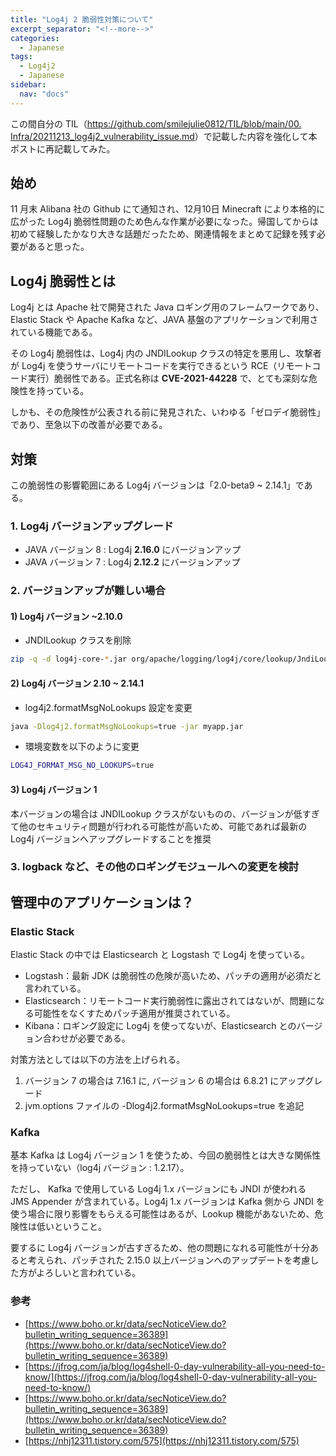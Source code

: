 ```yaml
---
title: "Log4j 2 脆弱性対策について"
excerpt_separator: "<!--more-->"
categories:
  - Japanese
tags:
  - Log4j2
  - Japanese
sidebar:
  nav: "docs"
---
```


この間自分の TIL（[https://github.com/smilejulie0812/TIL/blob/main/00. Infra/20211213_log4j2_vulnerability_issue.md](https://github.com/smilejulie0812/TIL/blob/main/00.%20Infra/20211213_log4j2_vulnerability_issue.md)）で記載した内容を強化して本ポストに再記載してみた。

## 始め

11 月末 Alibana 社の Github にて通知され、12月10日 Minecraft により本格的に広がった Log4j 脆弱性問題のため色んな作業が必要になった。帰国してからは初めて経験したかなり大きな話題だったため、関連情報をまとめて記録を残す必要があると思った。

## Log4j 脆弱性とは

Log4j とは Apache 社で開発された Java ロギング用のフレームワークであり、Elastic Stack や Apache Kafka など、JAVA 基盤のアプリケーションで利用されている機能である。

その Log4j 脆弱性は、Log4j 内の JNDILookup クラスの特定を悪用し、攻撃者が Log4j を使うサーバにリモートコードを実行できるという RCE（リモートコード実行）脆弱性である。正式名称は **CVE-2021-44228** で、とても深刻な危険性を持っている。

しかも、その危険性が公表される前に発見された、いわゆる「ゼロデイ脆弱性」であり、至急以下の改善が必要である。

## 対策

この脆弱性の影響範囲にある Log4j バージョンは「2.0-beta9 ~ 2.14.1」である。

### 1. Log4j バージョンアップグレード

- JAVA バージョン 8 : Log4j **2.16.0** にバージョンアップ
- JAVA バージョン 7 : Log4j **2.12.2** にバージョンアップ

### 2. バージョンアップが難しい場合

#### 1) Log4j バージョン ~2.10.0

- JNDILookup クラスを削除
```bash
zip -q -d log4j-core-*.jar org/apache/logging/log4j/core/lookup/JndiLookup.class
```

#### 2) Log4j バージョン 2.10 ~ 2.14.1

- log4j2.formatMsgNoLookups 設定を変更
```bash
java -Dlog4j2.formatMsgNoLookups=true -jar myapp.jar
```

- 環境変数を以下のように変更
```bash
LOG4J_FORMAT_MSG_NO_LOOKUPS=true
```

#### 3) Log4j バージョン 1

本バージョンの場合は JNDILookup クラスがないものの、バージョンが低すぎて他のセキュリティ問題が行われる可能性が高いため、可能であれば最新の Log4j バージョンへアップグレードすることを推奨

### 3. logback など、その他のロギングモジュールへの変更を検討

## 管理中のアプリケーションは？

### Elastic Stack

Elastic Stack の中では Elasticsearch と Logstash で Log4j を使っている。

* Logstash：最新 JDK は脆弱性の危険が高いため、パッチの適用が必須だと言われている。
* Elasticsearch：リモートコード実行脆弱性に露出されてはないが、問題になる可能性をなくすためパッチ適用が推奨されている。
* Kibana：ロギング設定に Log4j を使ってないが、Elasticsearch とのバージョン合わせが必要である。

対策方法としては以下の方法を上げられる。

1. バージョン 7 の場合は 7.16.1 に, バージョン 6 の場合は 6.8.21 にアップグレード
2. jvm.options ファイルの -Dlog4j2.formatMsgNoLookups=true を追記

### Kafka

基本 Kafka は Log4j バージョン 1 を使うため、今回の脆弱性とは大きな関係性を持っていない（log4j バージョン : 1.2.17）。

ただし、 Kafka で使用している Log4j 1.x バージョンにも JNDI が使われる JMS Appender が含まれている。Log4j 1.x バージョンは Kafka 側から JNDI を使う場合に限り影響をもらえる可能性はあるが、Lookup 機能があないため、危険性は低いということ。

要するに Log4j バージョンが古すぎるため、他の問題になれる可能性が十分あると考えられ、パッチされた 2.15.0 以上バージョンへのアップデートを考慮した方がよろしいと言われている。

### 参考

* [https://www.boho.or.kr/data/secNoticeView.do?bulletin_writing_sequence=36389](https://www.boho.or.kr/data/secNoticeView.do?bulletin_writing_sequence=36389)
* [https://jfrog.com/ja/blog/log4shell-0-day-vulnerability-all-you-need-to-know/](https://jfrog.com/ja/blog/log4shell-0-day-vulnerability-all-you-need-to-know/)
* [https://www.boho.or.kr/data/secNoticeView.do?bulletin_writing_sequence=36389](https://www.boho.or.kr/data/secNoticeView.do?bulletin_writing_sequence=36389)
* [https://nhj12311.tistory.com/575](https://nhj12311.tistory.com/575)
